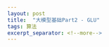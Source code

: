 ```yaml
---
layout: post
title:  "大模型基础Part2 - GLU"
tags: 算法
excerpt_separator: <!--more-->
---
```


<head>
    <script src="https://cdn.mathjax.org/mathjax/latest/MathJax.js?config=TeX-AMS_SVG" type="text/javascript"></script>
    <script type="text/x-mathjax-config">
        MathJax.Hub.Config({
            jax: ["input/TeX","output/SVG"],
            tex2jax: {
            skipTags: ['script', 'noscript', 'style', 'textarea', 'pre'],
            inlineMath: [['$','$']]
            
            }
        });
    </script>
</head>
<!--more-->

# Part3 GLU
最原始的激活函数是Sigmoid，后来在CNN应用中ReLU（Rectified Linear Unit）和其变种逐渐流行起来。而在Transformer架构中，以GLU（Gated Linear Unit) 为代表的一些新的非线性单元逐渐流行起来。

## 基本原理
聚集在Transformer中的FFN层。其FFN一般为两层。

$$ 
FFN_{ReLU}(x,W_1,W_2, b_1, b_2) = max(0, xW_1 + b_1)W_2 + b_2
$$

应用中可以把bias全去掉，这样表示也清爽些，后面也都做相同处理。

$$ 
FFN_{ReLU}(x,W_1,W_2) = max(0, xW_1)W_2
$$

下面是GLU及一些变种的公式：

$$
\begin{array}{rl}
    GLU(x, W, V) &=& \sigma(xW) \otimes xV \\
    GEGLU(x, W, V) &=& GELU(xW) \otimes xV  \\
    SwiGLU(x, W, V, \beta) &=&  Swish_{\beta}(xW) \otimes xV 
  \end{array}
$$

对应的两层FFN公式是：

$$
\begin{array}{rl}
FFN_{GLU} &=& (\sigma(xW) \otimes xV) W_2 \\ 
FFN_{GEGLU} &=& (GELU(xW) \otimes xV) W_2 \\
FFN_{SwiGLU} &=& (Swish_{\beta}(xW) \otimes xV ) W_2 = (xW \otimes sigmoid(xW) \otimes xV) W_2
\end{array}
$$

解析：
- GELU(Gaussian Error Linear Unit)函数来自于 [[2]](#2)， $GELU(x) = xP(X \le x) = x\Phi(x)$，其中$\Phi$是高斯分布的CDF。设计背后的直觉是：输入越大（在高斯分布的右侧）则越要保留它的影响，输入越小（在高斯分布的左侧）减弱它的影响。从图像上看，GELU跟ReLU类似，但更平滑。应用中用近似的函数替代。
- $Swish_{\beta} = x \cdot sigmoid(\beta x)$，虽然$\beta$可以学习，但一般令$\beta=1$，$Swith(x) = x \cdot sigmoid(x)$。
- 注意 GELU 和 Swish 单独也可以用作激活函数，其形态都与ReLU和Sigmoid有相似之处。GPT用GELU。
- 实验里Swish 和 GEGLU 效果较好。
- 注意GLU系列方法引入了新的可训练参数。

## GLU与Sigmoid相比主要增加了什么特性？
GLU的主要特点在于Gated，即刻意通过门控函数调节通过的信息，去伪存精。但为什么work？没人知道。



<div id=1>[1] Google, N. S. (2020). <i>GLU Variants Improve Transformer</i>. https://arxiv.org/abs/2002.05202v1</div>
<div id=2>[2] Hendrycks, D., &#38; Gimpel, K. (2016). <i>Gaussian Error Linear Units (GELUs)</i>. https://arxiv.org/abs/1606.08415v5</div>